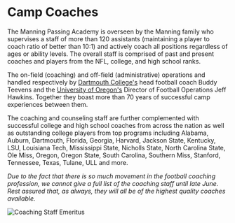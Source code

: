 Camp Coaches
============

The Manning Passing Academy is overseen by the Manning family who
supervises a staff of more than 120 assistants (maintaining a player to
coach ratio of better than 10:1) and actively coach all positions
regardless of ages or ability levels. The overall staff is comprised of
past and present coaches and players from the NFL, college, and high
school ranks.

The on-field (coaching) and off-field (administrative) operations and
handled respectively by [Dartmouth College's](http://athletics.dartmouth.edu/)
head football coach Buddy Teevens and the [University of Oregon's](http://www.goducks.com/)
Director of Football Operations Jeff Hawkins. Together they boast more
than 70 years of successful camp experiences between them.

The coaching and counseling staff are further complemented with
successful college and high school coaches from across the nation as
well as outstanding college players from top programs including Alabama,
Auburn, Dartmouth, Florida, Georgia, Harvard, Jackson State, Kentucky,
LSU, Louisiana Tech, Mississippi State, Nicholls State, North Carolina
State, Ole Miss, Oregon, Oregon State, South Carolina, Southern Miss,
Stanford, Tennessee, Texas, Tulane, ULL and more.

*Due to the fact that there is so much movement in the football coaching
profession, we cannot give a full list of the coaching staff until late
June. Rest assured that, as always, they will all be of the highest quality
coaches available.*

![Coaching Staff Emeritus](/images/coaching-staff.jpg)
